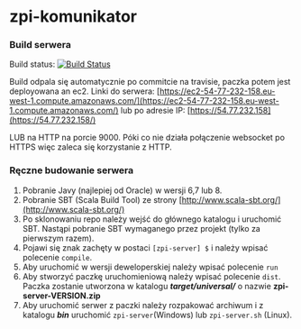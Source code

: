 zpi-komunikator
===============

### Build serwera ###
Build status: [![Build Status](https://magnum.travis-ci.com/bkowalik/zpi-komunikator.svg?token=EDiXM5sspWmHpkhCTcdr&branch=master)](https://magnum.travis-ci.com/bkowalik/zpi-komunikator)

Build odpala się automatycznie po commitcie na travisie, paczka potem jest deployowana an ec2.
Linki do serwera:
[https://ec2-54-77-232-158.eu-west-1.compute.amazonaws.com/](https://ec2-54-77-232-158.eu-west-1.compute.amazonaws.com/) 
lub po adresie IP:
[https://54.77.232.158](https://54.77.232.158/)

LUB na HTTP na porcie 9000. Póki co nie działa połączenie websocket po HTTPS więc zaleca się korzystanie z HTTP. 

### Ręczne budowanie serwera ###
1. Pobranie Javy (najlepiej od Oracle) w wersji 6,7 lub 8.
2. Pobranie SBT (Scala Build Tool) ze strony [http://www.scala-sbt.org/](http://www.scala-sbt.org/) 
3. Po sklonowaniu repo należy wejść do głównego katalogu i uruchomić SBT. Nastąpi pobranie SBT wymaganego przez projekt (tylko za pierwszym razem).
4. Pojawi się znak zachęty w postaci `[zpi-server] $` i należy wpisać polecenie `compile`.
5. Aby uruchomić w wersji deweloperskiej należy wpisać polecenie `run`
6. Aby stworzyć paczkę uruchomieniową należy wpisać polecenie `dist`. Paczka zostanie utworzona w katalogu ***target/universal/*** o nazwie **zpi-server-VERSION.zip**
7. Aby uruchomić serwer z paczki należy rozpakować archiwum i z katalogu ***bin*** uruchomić `zpi-server`(Windows) lub `zpi-server.sh` (Linux).
